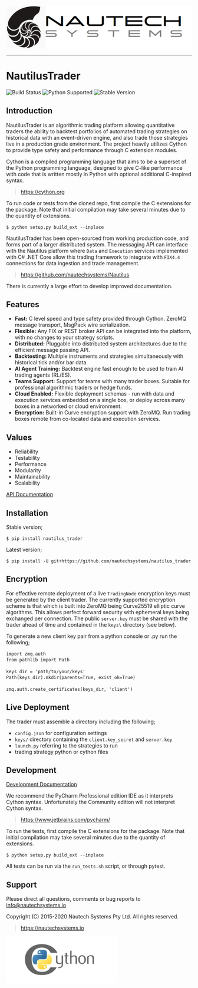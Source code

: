 ![Nautech Systems](https://github.com/nautechsystems/nautilus_trader/blob/master/docs/artwork/ns-logo.png?raw=true "logo")

----------

# NautilusTrader

![Build Status](https://codebuild.ap-southeast-2.amazonaws.com/badges?uuid=eyJlbmNyeXB0ZWREYXRhIjoiS0ZNT0pCWlFBNmRKZ0hzMlZVN2ZyQnY3OVRwUzBJRGlucWVxUUxGKzFjQUNOZ0M3d1BaUE9WeGllK0MzSHBpRGpQQkFEYlZud1BRbTdpcjRGZlVFbDBJPSIsIml2UGFyYW1ldGVyU3BlYyI6InRYZWUwRjc2b1A4UXova2oiLCJtYXRlcmlhbFNldFNlcmlhbCI6MX0%3D&branch=master)
![Python Supported](https://img.shields.io/pypi/pyversions/nautilus_trader)
![Stable Version](https://img.shields.io/pypi/v/nautilus_trader)

## Introduction

NautilusTrader is an algorithmic trading platform allowing quantitative traders
the ability to backtest portfolios of automated trading strategies on historical
data with an event-driven engine, and also trade those strategies live in a
production grade environment. The project heavily utilizes Cython to provide
type safety and performance through C extension modules.

Cython is a compiled programming language that aims to be a superset of the
Python programming language, designed to give C-like performance with code that
is written mostly in Python with optional additional C-inspired syntax.
> https://cython.org

To run code or tests from the cloned repo, first compile the C extensions for the package.
Note that initial compilation may take several minutes due to the quantity of extensions.

    $ python setup.py build_ext --inplace

NautilusTrader has been open-sourced from working production code, and forms
part of a larger distributed system. The messaging API can interface with the Nautilus platform
where `Data` and `Execution` services implemented with C# .NET Core allow this trading framework
to integrate with `FIX4.4` connections for data ingestion and trade management.

> https://github.com/nautechsystems/Nautilus

There is currently a large effort to develop improved documentation.

## Features
* **Fast:** C level speed and type safety provided through Cython. ZeroMQ message transport, MsgPack wire serialization.
* **Flexible:** Any FIX or REST broker API can be integrated into the platform, with no changes to your strategy scripts.
* **Distributed:** Pluggable into distributed system architectures due to the efficient message passing API.
* **Backtesting:** Multiple instruments and strategies simultaneously with historical tick and/or bar data.
* **AI Agent Training:** Backtest engine fast enough to be used to train AI trading agents (RL/ES).
* **Teams Support:** Support for teams with many trader boxes. Suitable for professional algorithmic traders or hedge funds.
* **Cloud Enabled:** Flexible deployment schemas - run with data and execution services embedded on a single box, or deploy across many boxes in a networked or cloud environment.
* **Encryption:** Built-in Curve encryption support with ZeroMQ. Run trading boxes remote from co-located data and execution services.

## Values
* Reliability
* Testability
* Performance
* Modularity
* Maintainability
* Scalability

[API Documentation](https://nautechsystems.io/nautilus/api)

## Installation
Stable version;

    $ pip install nautilus_trader


Latest version;

    $ pip install -U git+https://github.com/nautechsystems/nautilus_trader


## Encryption
For effective remote deployment of a live ```TradingNode``` encryption keys must be generated by the
client trader. The currently supported encryption scheme is that which is built into ZeroMQ
being Curve25519 elliptic curve algorithms. This allows perfect forward security with ephemeral keys
being exchanged per connection. The public ```server.key``` must be shared with the trader ahead of
time and contained in the ```keys\``` directory (see below).

To generate a new client key pair from a python console or .py run the following;

    import zmq.auth
    from pathlib import Path

    keys_dir = 'path/to/your/keys'
    Path(keys_dir).mkdir(parents=True, exist_ok=True)

    zmq.auth.create_certificates(keys_dir, 'client')

## Live Deployment
The trader must assemble a directory including the following;

- ```config.json``` for configuration settings
- ```keys/``` directory containing the ```client.key_secret``` and ```server.key```
- ```launch.py``` referring to the strategies to run
- trading strategy python or cython files

## Development
[Development Documentation](docs/development)

We recommend the PyCharm Professional edition IDE as it interprets Cython syntax.
Unfortunately the Community edition will not interpret Cython syntax.

> https://www.jetbrains.com/pycharm/

To run the tests, first compile the C extensions for the package. Note that
initial compilation may take several minutes due to the quantity of extensions.

    $ python setup.py build_ext --inplace

All tests can be run via the `run_tests.sh` script, or through pytest.

## Support
Please direct all questions, comments or bug reports to info@nautechsystems.io

Copyright (C) 2015-2020 Nautech Systems Pty Ltd. All rights reserved.

> https://nautechsystems.io

![Cython](https://github.com/nautechsystems/nautilus_trader/blob/master/docs/artwork/cython-logo.png?raw=true "cython")
